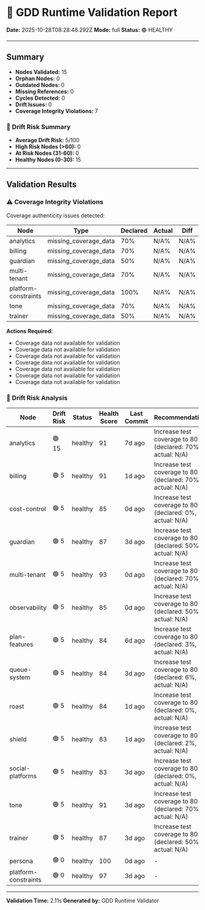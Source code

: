 # 🧩 GDD Runtime Validation Report

**Date:** 2025-10-28T08:28:46.292Z
**Mode:** full
**Status:** 🟢 HEALTHY

---

## Summary

- **Nodes Validated:** 15
- **Orphan Nodes:** 0
- **Outdated Nodes:** 0
- **Missing References:** 0
- **Cycles Detected:** 0
- **Drift Issues:** 0
- **Coverage Integrity Violations:** 7

### 🔮 Drift Risk Summary

- **Average Drift Risk:** 5/100
- **High Risk Nodes (>60):** 0
- **At Risk Nodes (31-60):** 0
- **Healthy Nodes (0-30):** 15

---

## Validation Results

### ⚠️ Coverage Integrity Violations

Coverage authenticity issues detected:

| Node | Type | Declared | Actual | Diff | Severity |
|------|------|----------|--------|------|----------|
| analytics | missing_coverage_data | 70% | N/A% | N/A% | warning |
| billing | missing_coverage_data | 70% | N/A% | N/A% | warning |
| guardian | missing_coverage_data | 50% | N/A% | N/A% | warning |
| multi-tenant | missing_coverage_data | 70% | N/A% | N/A% | warning |
| platform-constraints | missing_coverage_data | 100% | N/A% | N/A% | warning |
| tone | missing_coverage_data | 70% | N/A% | N/A% | warning |
| trainer | missing_coverage_data | 50% | N/A% | N/A% | warning |

**Actions Required:**
- Coverage data not available for validation
- Coverage data not available for validation
- Coverage data not available for validation
- Coverage data not available for validation
- Coverage data not available for validation
- Coverage data not available for validation
- Coverage data not available for validation

### 🔮 Drift Risk Analysis

| Node | Drift Risk | Status | Health Score | Last Commit | Recommendations |
|------|------------|--------|--------------|-------------|-----------------|
| analytics | 🟢 15 | healthy | 91 | 7d ago | Increase test coverage to 80%+ (declared: 70%, actual: N/A) |
| billing | 🟢 5 | healthy | 91 | 1d ago | Increase test coverage to 80%+ (declared: 70%, actual: N/A) |
| cost-control | 🟢 5 | healthy | 85 | 0d ago | Increase test coverage to 80%+ (declared: 0%, actual: N/A) |
| guardian | 🟢 5 | healthy | 87 | 3d ago | Increase test coverage to 80%+ (declared: 50%, actual: N/A) |
| multi-tenant | 🟢 5 | healthy | 93 | 0d ago | Increase test coverage to 80%+ (declared: 70%, actual: N/A) |
| observability | 🟢 5 | healthy | 85 | 0d ago | Increase test coverage to 80%+ (declared: 50%, actual: N/A) |
| plan-features | 🟢 5 | healthy | 84 | 6d ago | Increase test coverage to 80%+ (declared: 3%, actual: N/A) |
| queue-system | 🟢 5 | healthy | 84 | 3d ago | Increase test coverage to 80%+ (declared: 6%, actual: N/A) |
| roast | 🟢 5 | healthy | 84 | 1d ago | Increase test coverage to 80%+ (declared: 0%, actual: N/A) |
| shield | 🟢 5 | healthy | 83 | 1d ago | Increase test coverage to 80%+ (declared: 2%, actual: N/A) |
| social-platforms | 🟢 5 | healthy | 83 | 3d ago | Increase test coverage to 80%+ (declared: 0%, actual: N/A) |
| tone | 🟢 5 | healthy | 91 | 3d ago | Increase test coverage to 80%+ (declared: 70%, actual: N/A) |
| trainer | 🟢 5 | healthy | 87 | 3d ago | Increase test coverage to 80%+ (declared: 50%, actual: N/A) |
| persona | 🟢 0 | healthy | 100 | 0d ago | - |
| platform-constraints | 🟢 0 | healthy | 97 | 3d ago | - |

---

**Validation Time:** 2.11s
**Generated by:** GDD Runtime Validator
